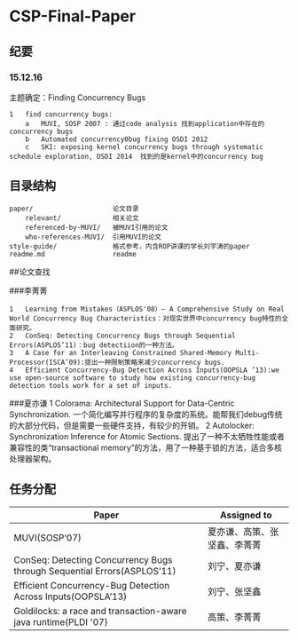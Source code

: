 # CSP-Final-Paper

## 纪要

### 15.12.16

主题确定：Finding Concurrency Bugs

	1	find concurrency bugs:
		a	MUVI, SOSP 2007 : 通过code analysis 找到application中存在的concurrency bugs
		b	Automated concurrency0bug fixing OSDI 2012
		c	SKI: exposing kernel concurrency bugs through systematic schedule exploration, OSDI 2014  找到的是kernel中的concurrency bug


## 目录结构

	paper/                    论文目录
		relevant/             相关论文
		referenced-by-MUVI/   被MUVI引用的论文
		who-references-MUVI/  引用MUVI的论文
	style-guide/              格式参考，内含ROP讲课的学长刘宇涛的paper
	readme.md                 readme

##论文查找

###李菁菁 

    1   Learning from Mistakes（ASPLOS'08）— A Comprehensive Study on Real World Concurrency Bug Characteristics：对现实世界中concurrency bug特性的全面研究。
    2   ConSeq: Detecting Concurrency Bugs through Sequential Errors(ASPLOS’11)：bug detectiion的一种方法。
    3   A Case for an Interleaving Constrained Shared-Memory Multi-Processor(ISCA’09):提出一种限制策略来减少concurrency bugs.
    4   Efficient Concurrency-Bug Detection Across Inputs(OOPSLA ’13):we use open-source software to study how existing concurrency-bug detection tools work for a set of inputs.

###夏亦谦
    1   Colorama: Architectural Support for Data-Centric Synchronization. 一个简化编写并行程序的复杂度的系统。能帮我们debug传统的大部分代码，但是需要一些硬件支持，有较少的开销。
    2   Autolocker: Synchronization Inference for Atomic Sections. 提出了一种不太牺牲性能或者兼容性的类“transactional memory”的方法，用了一种基于锁的方法，适合多核处理器架构。
    

## 任务分配

Paper                                                                           | Assigned to
-------------                                                                   | -------------
MUVI(SOSP‘07)                                                                   | 夏亦谦、高策、张坚鑫、李菁菁
ConSeq: Detecting Concurrency Bugs through Sequential Errors(ASPLOS’11)         | 刘宁、夏亦谦
Efficient Concurrency-Bug Detection Across Inputs(OOPSLA’13)                    | 刘宁、张坚鑫
Goldilocks: a race and transaction-aware java runtime(PLDI '07)  | 高策、李菁菁
